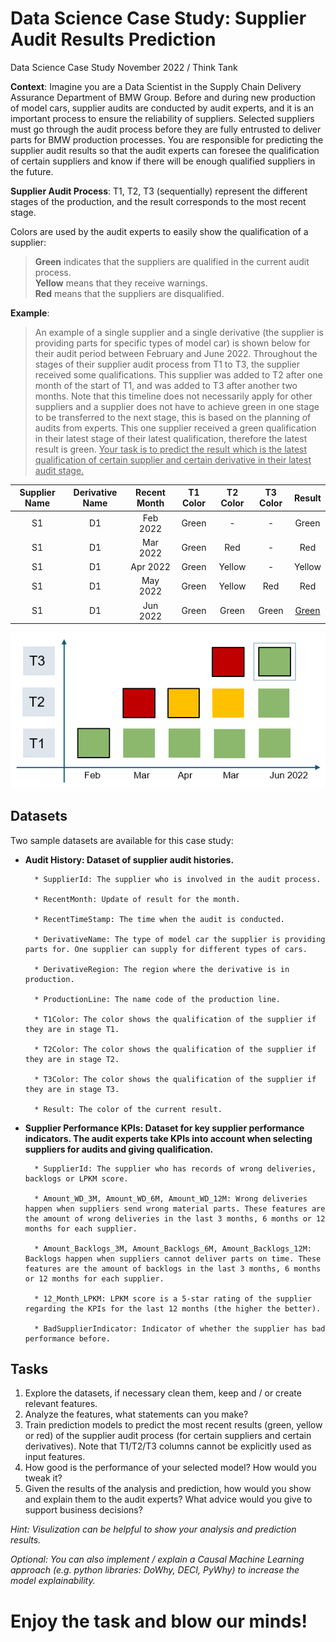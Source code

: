 # Data Science Case Study: Supplier Audit Results Prediction
Data Science Case Study November 2022 / Think Tank

**Context**: Imagine you are a Data Scientist in the Supply Chain Delivery Assurance Department of BMW Group. Before and during new production of model cars, supplier audits are conducted by audit experts, and it is an important process to ensure the reliability of suppliers. Selected suppliers must go through the audit process before they are fully entrusted to deliver parts for BMW production processes. You are responsible for predicting the supplier audit results so that the audit experts can foresee the qualification of certain suppliers and know if there will be enough qualified suppliers in the future.

**Supplier Audit Process**: T1, T2, T3 (sequentially) represent the different stages of the production, and the result corresponds to the most recent stage.

Colors are used by the audit experts to easily show the qualification of a supplier:

> **Green** indicates that the suppliers are qualified in the current audit process. \
**Yellow** means that they receive warnings. \
**Red** means that the suppliers are disqualified.

**Example**: 

> An example of a single supplier and a single derivative (the supplier is providing parts for specific types of model car) is shown below for their audit period between February and June 2022. Throughout the stages of their supplier audit process from T1 to T3, the supplier received some qualifications. This supplier was added to T2 after one month of the start of T1, and was added to T3 after another two months. Note that this timeline does not necessarily apply for other suppliers and a supplier does not have to achieve green in one stage to be transferred to the next stage, this is based on the planning of audits from experts. This one supplier received a green qualification in their latest stage of their latest qualification, therefore the latest result is green. <ins>Your task is to predict the result which is the latest qualification of certain supplier and certain derivative in their latest audit stage.</ins>

|Supplier Name |Derivative Name|Recent Month|T1 Color|T2 Color|T3 Color|Result|
|:-:|:-:|:-:|:-:|:-:|:-:|:-:|
|S1|D1|Feb 2022|Green|-|-|Green|
|S1|D1|Mar 2022|Green|Red|-|Red|
|S1|D1|Apr 2022|Green|Yellow|-|Yellow|
|S1|D1|May 2022|Green|Yellow|Red|Red|
|S1|D1|Jun 2022|Green|Green|Green|<ins>Green</ins>|

![alt text](https://github.com/ThinkTankBMWGroup/DataScienceStudyCase/blob/main/Example.PNG?raw=true)

## Datasets
Two sample datasets are available for this case study:

- **Audit History: Dataset of supplier audit histories.**

		* SupplierId: The supplier who is involved in the audit process.

		* RecentMonth: Update of result for the month.

		* RecentTimeStamp: The time when the audit is conducted.

		* DerivativeName: The type of model car the supplier is providing parts for. One supplier can supply for different types of cars.

		* DerivativeRegion: The region where the derivative is in production.

		* ProductionLine: The name code of the production line.

		* T1Color: The color shows the qualification of the supplier if they are in stage T1.

		* T2Color: The color shows the qualification of the supplier if they are in stage T2.

		* T3Color: The color shows the qualification of the supplier if they are in stage T3.

		* Result: The color of the current result.

- **Supplier Performance KPIs: Dataset for key supplier performance indicators. The audit experts take KPIs into account when selecting suppliers for audits and giving qualification.**

		* SupplierId: The supplier who has records of wrong deliveries, backlogs or LPKM score.
	
		* Amount_WD_3M, Amount_WD_6M, Amount_WD_12M: Wrong deliveries happen when suppliers send wrong material parts. These features are the amount of wrong deliveries in the last 3 months, 6 months or 12 months for each supplier.

		* Amount_Backlogs_3M, Amount_Backlogs_6M, Amount_Backlogs_12M: Backlogs happen when suppliers cannot deliver parts on time. These features are the amount of backlogs in the last 3 months, 6 months or 12 months for each supplier.

		* 12_Month_LPKM: LPKM score is a 5-star rating of the supplier regarding the KPIs for the last 12 months (the higher the better).

		* BadSupplierIndicator: Indicator of whether the supplier has bad performance before.

## Tasks

1. Explore the datasets, if necessary clean them, keep and / or create relevant features.
2. Analyze the features, what statements can you make? 
3. Train prediction models to predict the most recent results (green, yellow or red) of the supplier audit process (for certain suppliers and certain derivatives). Note that T1/T2/T3 columns cannot be explicitly used as input features.
4. How good is the performance of your selected model? How would you tweak it?
5. Given the results of the analysis and prediction, how would you show and explain them to the audit experts? What advice would you give to support business decisions?

*Hint: Visulization can be helpful to show your analysis and prediction results.*

*Optional: You can also implement / explain a Causal Machine Learning approach (e.g. python libraries: DoWhy, DECI, PyWhy) to increase the model explainability.*

# Enjoy the task and blow our minds!

